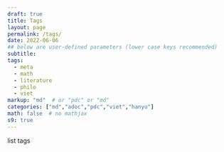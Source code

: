 ```yaml
---
draft: true
title: Tags
layout: page
permalink: /tags/
date: 2022-06-06
## below are user-defined parameters (lower case keys recommended)
subtitle:
tags:
  - meta
  - math
  - literature
  - philo
  - viet
markup: "md"  # or "pdc" or "md"
categories: ["md","adoc","pdc","viet","hanyu"]
math: false  # no mathjax 
s9: true
---
```


list tags
